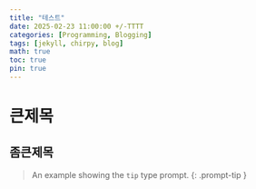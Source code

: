 ```yaml
---
title: "테스트"
date: 2025-02-23 11:00:00 +/-TTTT
categories: [Programming, Blogging]
tags: [jekyll, chirpy, blog]
math: true
toc: true
pin: true
---
```

# 큰제목
## 좀큰제목
> An example showing the `tip` type prompt.
{: .prompt-tip }
